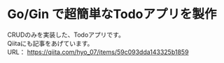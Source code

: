 # Go/Gin で超簡単なTodoアプリを製作

CRUDのみを実装した、Todoアプリです。  
Qiitaにも記事をあげています。  
URL： https://qiita.com/hyo_07/items/59c093dda143325b1859


